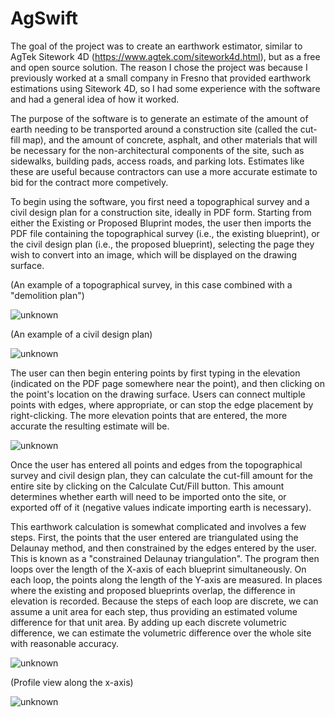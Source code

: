 # AgSwift

The goal of the project was to create an earthwork estimator, similar to AgTek Sitework 4D (https://www.agtek.com/sitework4d.html), but as a free and open source solution. The reason I chose the project was because I previously worked at a small company in Fresno that provided earthwork estimations using Sitework 4D, so I had some experience with the software and had a general idea of how it worked.

The purpose of the software is to generate an estimate of the amount of earth needing to be transported around a construction site (called the cut-fill map), and the amount of concrete, asphalt, and other materials that will be necessary for the non-architectural components of the site, such as sidewalks, building pads, access roads, and parking lots. Estimates like these are useful because contractors can use a more accurate estimate to bid for the contract more competively. 

To begin using the software, you first need a topographical survey and a civil design plan for a construction site, ideally in PDF form. Starting from either the Existing or Proposed Bluprint modes, the user then imports the PDF file containing the topographical survey (i.e., the existing blueprint), or the civil design plan (i.e., the proposed blueprint), selecting the page they wish to convert into an image, which will be displayed on the drawing surface.

(An example of a topographical survey, in this case combined with a "demolition plan")

![unknown](https://user-images.githubusercontent.com/18123941/151679422-2951c7ca-601f-43bc-8d2f-0df1c5609ef8.png)

(An example of a civil design plan)

![unknown](https://user-images.githubusercontent.com/18123941/151679436-5d97bf0d-2a53-4f3a-9bb2-7c6f87ed0ce2.png)

The user can then begin entering points by first typing in the elevation (indicated on the PDF page somewhere near the point), and then clicking on the point's location on the drawing surface. Users can connect multiple points with edges, where appropriate, or can stop the edge placement by right-clicking. The more elevation points that are entered, the more accurate the resulting estimate will be.

![unknown](https://user-images.githubusercontent.com/18123941/151679440-4fa63271-3c3a-46db-b7b7-4e8c94686e8f.png)

Once the user has entered all points and edges from the topographical survey and civil design plan, they can calculate the cut-fill amount for the entire site by clicking on the Calculate Cut/Fill button. This amount determines whether earth will need to be imported onto the site, or exported off of it (negative values indicate importing earth is necessary).

This earthwork calculation is somewhat complicated and involves a few steps. First, the points that the user entered are triangulated using the Delaunay method, and then constrained by the edges entered by the user. This is known as a "constrained Delaunay triangulation". The program then loops over the length of the X-axis of each blueprint simultaneously. On each loop, the points along the length of the Y-axis are measured. In places where the existing and proposed blueprints overlap, the difference in elevation is recorded. Because the steps of each loop are discrete, we can assume a unit area for each step, thus providing an estimated volume difference for that unit area. By adding up each discrete volumetric difference, we can estimate the volumetric difference over the whole site with reasonable accuracy.

![unknown](https://user-images.githubusercontent.com/18123941/151679449-e76e32ca-2e92-463c-8d1f-a778c878cc63.png)

(Profile view along the x-axis)

![unknown](https://user-images.githubusercontent.com/18123941/151679460-f2fb997f-88be-4f6f-b275-ea9138055d91.png)

